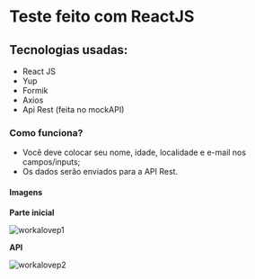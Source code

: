 # **Teste feito com ReactJS**

## Tecnologias usadas:

- React JS
- Yup
- Formik
- Axios
- Api Rest (feita no mockAPI)

### Como funciona?

- Você deve colocar seu nome, idade, localidade e e-mail nos campos/inputs;
- Os dados serão enviados para a API Rest.

#### Imagens

**Parte inicial**

![workalovep1](https://user-images.githubusercontent.com/85703276/131431349-087cf047-270b-4946-85e3-29bb4ca47d91.jpg)

**API**

![workalovep2](https://user-images.githubusercontent.com/85703276/131431360-2a91f9aa-91eb-4fa4-833d-dc99accd3c8a.jpg)
